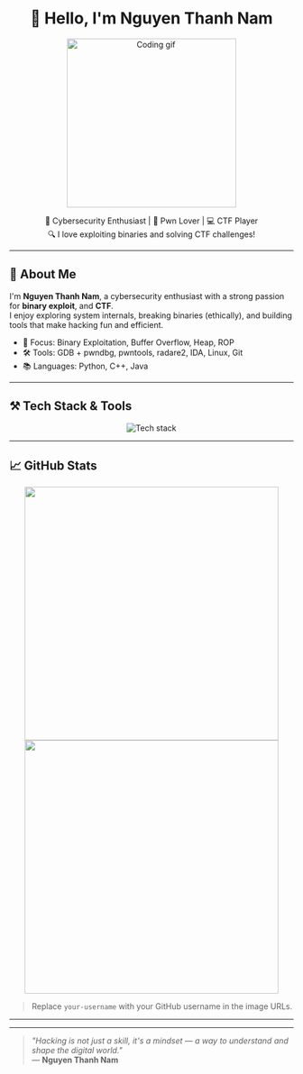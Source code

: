 <h1 align="center">👋 Hello, I'm Nguyen Thanh Nam</h1>

<p align="center">
  <img src="https://media.giphy.com/media/qgQUggAC3Pfv687qPC/giphy.gif" width="300" alt="Coding gif">
</p>

<p align="center">
  🧠 Cybersecurity Enthusiast | 🧨 Pwn Lover | 💻 CTF Player  
  <br>
  🔍 I love exploiting binaries and solving CTF challenges!
</p>

---

## 🚀 About Me
I'm **Nguyen Thanh Nam**, a cybersecurity enthusiast with a strong passion for **binary exploit**, and **CTF**.  
I enjoy exploring system internals, breaking binaries (ethically), and building tools that make hacking fun and efficient.

- 🔐 Focus: Binary Exploitation, Buffer Overflow, Heap, ROP
- 🛠️ Tools: GDB + pwndbg, pwntools, radare2, IDA, Linux, Git
- 📚 Languages: Python, C++, Java

---

## ⚒️ Tech Stack & Tools

<p align="center">
  <img src="https://skillicons.dev/icons?i=python,cpp,java,linux,bash,vscode,git,gdb" alt="Tech stack">
</p>

---

## 📈 GitHub Stats

<p align="center">
  <img src="https://github-readme-stats.vercel.app/api?username=your-username&show_icons=true&theme=radical" width="450"/>
  <img src="https://github-readme-streak-stats.herokuapp.com/?user=your-username&theme=radical" width="450"/>
</p>

> Replace `your-username` with your GitHub username in the image URLs.

---

---

> *"Hacking is not just a skill, it's a mindset — a way to understand and shape the digital world."*  
> — **Nguyen Thanh Nam**
